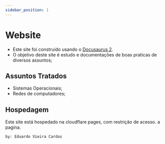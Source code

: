 ```yaml
---
sidebar_position: 1
---
```


# Website

- Este site foi construido usando o [Docusaurus 2](https://docusaurus.io/). 
- O objetivo deste site é estudo e documentações de boas praticas de diversos assuntos;

## Assuntos Tratados

- Sistemas Operacionais;
- Redes de computadores;

## Hospedagem

Este site está hospedado na cloudflare pages, com restrição de acesso. a pagina.

```
by: Eduardo Vieira Cardos
```
